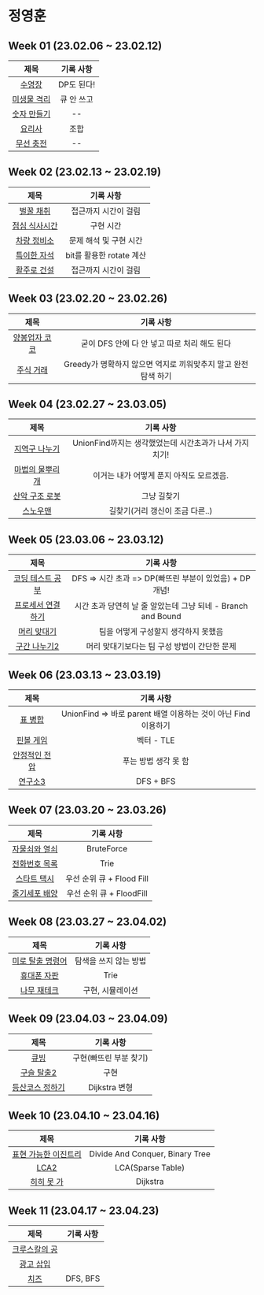 # 정영훈
## Week 01 (23.02.06 ~ 23.02.12)
| 제목 | 기록 사항 |
| :---: | :---: | 
| [수영장](https://swexpertacademy.com/main/code/problem/problemDetail.do?contestProbId=AV5PpFQaAQMDFAUq) | DP도 된다! |
| [미생물 격리](https://swexpertacademy.com/main/code/problem/problemDetail.do?contestProbId=AV597vbqAH0DFAVl) | 큐 안 쓰고 |
| [숫자 만들기](https://swexpertacademy.com/main/code/problem/problemDetail.do?contestProbId=AWIeRZV6kBUDFAVH) | -- |
| [요리사](https://swexpertacademy.com/main/code/problem/problemDetail.do?contestProbId=AWIeUtVakTMDFAVH) | 조합 |
| [무선 충전](https://swexpertacademy.com/main/code/problem/problemDetail.do?contestProbId=AWXRDL1aeugDFAUo) | -- |

## Week 02 (23.02.13 ~ 23.02.19)
| 제목 | 기록 사항 |
| :---: | :---: |
| [벌꿀 채취](https://swexpertacademy.com/main/code/problem/problemDetail.do?contestProbId=AV5V4A46AdIDFAWu) | 접근까지 시간이 걸림 |
| [점심 식사시간](https://swexpertacademy.com/main/code/problem/problemDetail.do?contestProbId=AV5-BEE6AK0DFAVl) | 구현 시간 |
| [차량 정비소](https://swexpertacademy.com/main/code/problem/problemDetail.do?contestProbId=AV6c6bgaIuoDFAXy) | 문제 해석 및 구현 시간 |
| [특이한 자석](https://swexpertacademy.com/main/code/problem/problemDetail.do?contestProbId=AWIeV9sKkcoDFAVH) | bit를 활용한 rotate 계산 |
| [활주로 건설](https://swexpertacademy.com/main/code/problem/problemDetail.do?contestProbId=AWIeW7FakkUDFAVH) | 접근까지 시간이 걸림 |

## Week 03 (23.02.20 ~ 23.02.26)
| 제목 | 기록 사항 |
| :---: | :---: |
| [양봉업자 코코](https://pro.mincoding.co.kr/enterprise/contest/ssafy_9/275/problem/A%ED%98%95_%EA%B8%B0%EC%B6%9C1) | 굳이 DFS 안에 다 안 넣고 따로 처리 해도 된다 |
| [주식 거래](https://pro.mincoding.co.kr/enterprise/contest/ssafy_9/275/problem/A%ED%98%95_%EA%B8%B0%EC%B6%9C2) | Greedy가 명확하지 않으면 억지로 끼워맞추지 말고 완전 탐색 하기 |

## Week 04 (23.02.27 ~ 23.03.05)
| 제목 | 기록 사항 |
| :---: | :---: |
| [지역구 나누기](https://pro.mincoding.co.kr/enterprise/contest/ssafy_9/275/problem/A%ED%98%95_%EA%B8%B0%EC%B6%9C3) | UnionFind까지는 생각했었는데 시간초과가 나서 가지치기!
| [마법의 물뿌리개](https://pro.mincoding.co.kr/enterprise/contest/ssafy_9/275/problem/A%ED%98%95_%EA%B8%B0%EC%B6%9C4) | 이거는 내가 어떻게 푼지 아직도 모르겠음.
| [산악 구조 로봇](https://pro.mincoding.co.kr/enterprise/contest/ssafy_9/275/problem/A%ED%98%95_%EA%B8%B0%EC%B6%9C5) | 그냥 길찾기
| [스노우맨](https://pro.mincoding.co.kr/enterprise/contest/ssafy_9/275/problem/A%ED%98%95_%EA%B8%B0%EC%B6%9C6) | 길찾기(거리 갱신이 조금 다른..)

## Week 05 (23.03.06 ~ 23.03.12)
| 제목 | 기록 사항 |
| :---: | :---: |
| [코딩 테스트 공부](https://school.programmers.co.kr/learn/courses/30/lessons/118668) | DFS => 시간 초과 => DP(빠뜨린 부분이 있었음) + DP 개념! |
| [프로세서 연결하기](https://swexpertacademy.com/main/code/problem/problemDetail.do?contestProbId=AV4suNtaXFEDFAUf) | 시간 초과 당연히 날 줄 알았는데 그냥 되네 - Branch and Bound |
| [머리 맞대기](https://pro.mincoding.co.kr/problem-step/7/level/108/detail/M4_04) | 팀을 어떻게 구성할지 생각하지 못했음 |
| [구간 나누기2](https://www.acmicpc.net/problem/13397) | 머리 맞대기보다는 팀 구성 방법이 간단한 문제 |

## Week 06 (23.03.13 ~ 23.03.19)
| 제목 | 기록 사항 |
| :---: | :---: |
| [표 병합](https://school.programmers.co.kr/learn/courses/30/lessons/150366) | UnionFind => 바로 parent 배열 이용하는 것이 아닌 Find 이용하기 |
| [핀볼 게임](https://swexpertacademy.com/main/code/problem/problemDetail.do?contestProbId=AWXRF8s6ezEDFAUo) | 벡터 - TLE |
| [안정적인 전압](https://pro.mincoding.co.kr/enterprise/contest/ssafy_9/275/problem/Hyundai_03) | 푸는 방법 생각 못 함 |
| [연구소3](https://www.acmicpc.net/problem/17142) | DFS + BFS |

## Week 07 (23.03.20 ~ 23.03.26)
| 제목 | 기록 사항 |
| :---: | :---: |
| [자물쇠와 열쇠](https://school.programmers.co.kr/learn/courses/30/lessons/60059) | BruteForce |
| [전화번호 목록](https://www.acmicpc.net/problem/5052) | Trie |
| [스타트 택시](https://www.acmicpc.net/problem/19238) | 우선 순위 큐 + Flood Fill |
| [줄기세포 배양](https://swexpertacademy.com/main/code/problem/problemDetail.do?contestProbId=AWXRJ8EKe48DFAUo) | 우선 순위 큐 + FloodFill |

## Week 08 (23.03.27 ~ 23.04.02)
| 제목 | 기록 사항 |
| :---: | :---: |
| [미로 탈출 명령어](https://school.programmers.co.kr/learn/courses/30/lessons/150365) | 탐색을 쓰지 않는 방법 |
| [휴대폰 자판](https://www.acmicpc.net/problem/5670) | Trie |
| [나무 재테크](https://www.acmicpc.net/problem/16235) | 구현, 시뮬레이션 |

## Week 09 (23.04.03 ~ 23.04.09)
| 제목 | 기록 사항 |
| :---: | :---: |
| [큐빙](https://www.acmicpc.net/problem/5373) | 구현(빠뜨린 부분 찾기) |
| [구슬 탈출2](https://www.acmicpc.net/problem/13460) | 구현 |
| [등산코스 정하기](https://school.programmers.co.kr/learn/courses/30/lessons/118669) | Dijkstra 변형 |

## Week 10 (23.04.10 ~ 23.04.16)
| 제목 | 기록 사항 |
| :---: | :---: |
| [표현 가능한 이진트리](https://school.programmers.co.kr/learn/courses/30/lessons/150367) | Divide And Conquer, Binary Tree |
| [LCA2](https://www.acmicpc.net/problem/11438) | LCA(Sparse Table) |
| [히히 못 가](https://www.acmicpc.net/problem/24515) | Dijkstra |

## Week 11 (23.04.17 ~ 23.04.23)
| 제목 | 기록 사항 |
| :---: | :---: |
| [크루스칼의 공](https://www.acmicpc.net/problem/1396) | |
| [광고 삽입](https://school.programmers.co.kr/learn/courses/30/lessons/72414) | |
| [치즈](https://www.acmicpc.net/problem/2636) | DFS, BFS |